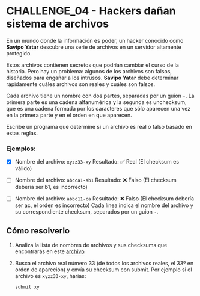 # CHALLENGE_04 - Hackers dañan sistema de archivos

En un mundo donde la información es poder, un hacker conocido como **Savipo
Yatar** descubre una serie de archivos en un servidor altamente protegido.

Estos archivos contienen secretos que podrían cambiar el curso de la historia.
Pero hay un problema: algunos de los archivos son falsos, diseñados para engañar
a los intrusos. **Savipo Yatar** debe determinar rápidamente cuáles archivos son
reales y cuáles son falsos.

Cada archivo tiene un nombre con dos partes, separadas por un guion `-`. La
primera parte es una cadena alfanumérica y la segunda es unchecksum, que es una
cadena formada por los caracteres que sólo aparecen una vez en la primera parte
y en el orden en que aparecen.

Escribe un programa que determine si un archivo es real o falso basado en estas
reglas.

### Ejemplos:

- [x] Nombre del archivo: `xyzz33-xy` Resultado: ✅ Real (El checksum es válido)

- [ ] Nombre del archivo: `abcca1-ab1` Resultado: ❌ Falso (El checksum debería
      ser b1, es incorrecto)

- [ ] Nombre del archivo: `abbc11-ca` Resultado: ❌ Falso (El checksum debería
      ser ac, el orden es incorrecto) Cada línea indica el nombre del archivo y
      su correspondiente checksum, separados por un guion `-`.

## Cómo resolverlo

1. Analiza la lista de nombres de archivos y sus checksums que encontrarás en
   este [archivo](./data/files_quarantine.txt)

2. Busca el archivo real número 33 (de todos los archivos reales, el 33º en
   orden de apareción) y envía su checksum con submit. Por ejemplo si el archivo
   es `xyzz33-xy`, harías:

       submit xy
